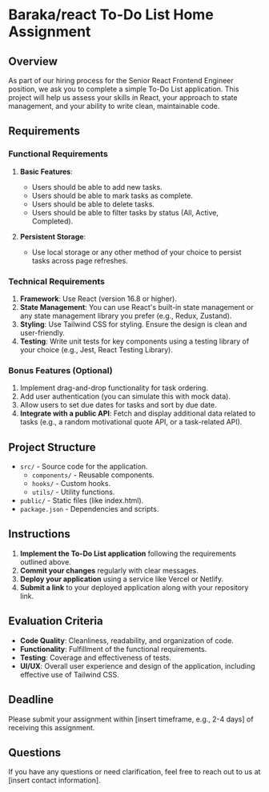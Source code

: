 # Baraka/react To-Do List Home Assignment

## Overview

As part of our hiring process for the Senior React Frontend Engineer position, we ask you to complete a simple To-Do List application. This project will help us assess your skills in React, your approach to state management, and your ability to write clean, maintainable code.

## Requirements

### Functional Requirements

1. **Basic Features**:
   - Users should be able to add new tasks.
   - Users should be able to mark tasks as complete.
   - Users should be able to delete tasks.
   - Users should be able to filter tasks by status (All, Active, Completed).

2. **Persistent Storage**:
   - Use local storage or any other method of your choice to persist tasks across page refreshes.

### Technical Requirements

1. **Framework**: Use React (version 16.8 or higher).
2. **State Management**: You can use React's built-in state management or any state management library you prefer (e.g., Redux, Zustand).
3. **Styling**: Use Tailwind CSS for styling. Ensure the design is clean and user-friendly.
4. **Testing**: Write unit tests for key components using a testing library of your choice (e.g., Jest, React Testing Library).

### Bonus Features (Optional)

1. Implement drag-and-drop functionality for task ordering.
2. Add user authentication (you can simulate this with mock data).
3. Allow users to set due dates for tasks and sort by due date.
4. **Integrate with a public API**: Fetch and display additional data related to tasks (e.g., a random motivational quote API, or a task-related API).

## Project Structure

- `src/` - Source code for the application.
  - `components/` - Reusable components.
  - `hooks/` - Custom hooks.
  - `utils/` - Utility functions.
- `public/` - Static files (like index.html).
- `package.json` - Dependencies and scripts.

## Instructions

1. **Implement the To-Do List application** following the requirements outlined above.
2. **Commit your changes** regularly with clear messages.
3. **Deploy your application** using a service like Vercel or Netlify.
4. **Submit a link** to your deployed application along with your repository link.

## Evaluation Criteria

- **Code Quality**: Cleanliness, readability, and organization of code.
- **Functionality**: Fulfillment of the functional requirements.
- **Testing**: Coverage and effectiveness of tests.
- **UI/UX**: Overall user experience and design of the application, including effective use of Tailwind CSS.

## Deadline

Please submit your assignment within [insert timeframe, e.g., 2-4 days] of receiving this assignment.

## Questions

If you have any questions or need clarification, feel free to reach out to us at [insert contact information].

